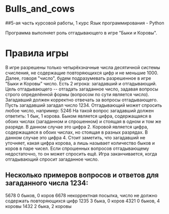 # Bulls_and_cows
##5-ая часть курсовой работы, 1 курс
Язык программирования - Python

Программа выполняет роль отгадывающего в игре "Быки и Коровы".

# Правила игры
В игре разрешены только четырёхзначные числа десятичной системы счисления, не содержащие повторяющихся цифр и не меньшие 1000. Далее, говоря "число", будем подразумевать разрешенное в игре "Быки и Коровы" число.
Есть 2 игрока: загадавший и отгадывающий. Цель отгадывающего -- отгадать загаданное число, задавая вопросы строго определённой формы (вопросом по сути является число). Загадавший должен корректно отвечать за вопросы отгадывающего.
Пусть загадавший загадал число 1234.
Отгадывающий может спросить любое число, например: 5246
На такой вопрос загадавший должен ответить: 1 бык, 1 корова.
Быком является цифра, содержащаяся в обоих числах (загаданном и спрошенном) и стоящая в одном и том же разряде. В данном случае это цифра 2.
Коровой является цифра, содержащаяся в обоих числах, но стоящая в разных разрядах. В данном случае это цифра 4.
Стоит заметить, что загадавший не уточняет, какая цифра корова, а лишь называет количество быков и коров в паре чисел.
Если спрошенных вопросов отгадывающему недостаточно, то он может спросить ещё. Игра заканчивается, когда отгадывающий спросит загаданное число.

## Несколько примеров вопросов и ответов для загаданного числа 1234:
5678 0 быков, 0 коров
6678 некорректная посылка, число не должно содержать повторяющихся цифр
1235 3 быка, 0 коров
4321 0 быков, 4 коровы
1432 2 быка, 2 коровы
